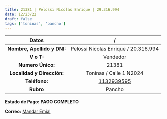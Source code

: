 ```yaml
---
title: 21381 | Pelossi Nicolas Enrique | 29.316.994
date: 12/23/22
draft: false
tags: ['toninas', 'pancho']
---
```


|          **Datos**          |                    /                   |
|:---------------------------:|:--------------------------------------:|
| **Nombre, Apellido y DNI:** |  Pelossi Nicolas Enrique / 20.316.994  |
|          **V o T:**         |                Vendedor                |
|      **Numero Único:**      |                  21381                 |
|  **Localidad y Dirección:** |         Toninas / Calle 1 N2024        |
|        **Teléfono:**        | [1132939595](https://wa.me/1132939595) |
|          **Rubro**          |                 Pancho                 |

**Estado de Pago:** **PAGO COMPLETO**

**Correo:** [Mandar Emial](mailto:nicopelossi55i@gmail.com)
